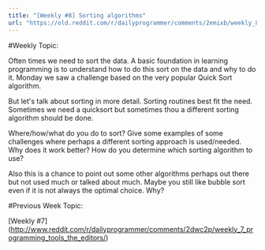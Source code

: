 ```yaml
---
title: "[Weekly #8] Sorting algorithms"
url: "https://old.reddit.com/r/dailyprogrammer/comments/2emixb/weekly_8_sorting_algorithms/"
---
```


#Weekly Topic:

Often times we need to sort the data. A basic foundation in learning programming is to understand how to do this sort on the data and why to do it. Monday we saw a challenge based on the very popular Quick Sort algorithm.

But let's talk about sorting in more detail. Sorting routines best fit the need. Sometimes we need a quicksort but sometimes thou a different sorting algorithm should be done. 

Where/how/what do you do to sort? Give some examples of some challenges where perhaps a different sorting approach is used/needed. Why does it work better? How do you determine which sorting algorithm to use?

Also this is a chance to point out some other algorithms perhaps out there but not used much or talked about much. Maybe you still like bubble sort even if it is not always the optimal choice. Why?

#Previous Week Topic:

[Weekly #7] (http://www.reddit.com/r/dailyprogrammer/comments/2dwc2p/weekly_7_programming_tools_the_editors/)